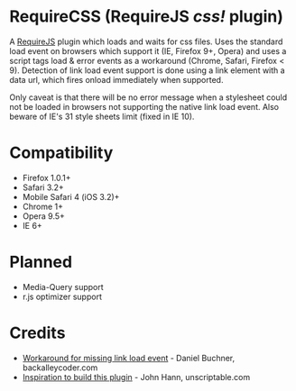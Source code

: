 # RequireCSS (RequireJS _css!_ plugin)

A [RequireJS][1] plugin which loads and waits for css files. Uses the standard load event on browsers which support it (IE, Firefox 9+, Opera) and uses a script tags load & error events as a workaround (Chrome, Safari, Firefox < 9). Detection of link load event support is done using a link element with a data url, which fires onload immediately when supported.

Only caveat is that there will be no error message when a stylesheet could not be loaded in browsers not supporting the native link load event. Also beware of IE's 31 style sheets limit (fixed in IE 10).

[1]: http://requirejs.org/

# Compatibility

* Firefox 1.0.1+
* Safari 3.2+
* Mobile Safari 4 (iOS 3.2)+
* Chrome 1+
* Opera 9.5+
* IE 6+

# Planned

* Media-Query support
* r.js optimizer support

# Credits

* [Workaround for missing link load event][1] - Daniel Buchner, backalleycoder.com
* [Inspiration to build this plugin][2] - John Hann, unscriptable.com

[1]: http://www.backalleycoder.com/2011/03/20/link-tag-css-stylesheet-load-event/
[2]: https://github.com/unscriptable/curl/blob/master/src/curl/plugin/css.js
